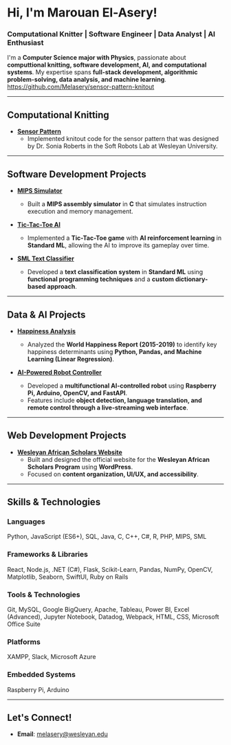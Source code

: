 # Hi, I'm Marouan El-Asery!  
### Computational Knitter | Software Engineer | Data Analyst | AI Enthusiast  

I'm a **Computer Science major with Physics**, passionate about **computtional knitting, software development, AI, and computational systems**. My expertise spans **full-stack development, algorithmic problem-solving, data analysis, and machine learning**.  
https://github.com/Melasery/sensor-pattern-knitout

---

## Computational Knitting
- **[Sensor Pattern](https://github.com/Melasery/sensor-pattern-knitout)**
  -  Implemented knitout code for the sensor pattern that was designed by Dr. Sonia Roberts in the Soft Robots Lab at Wesleyan University.
---

## Software Development Projects

- **[MIPS Simulator](https://github.com/Melasery/mips-simulator)**
  - Built a **MIPS assembly simulator** in **C** that simulates instruction execution and memory management.

- **[Tic-Tac-Toe AI](https://github.com/Melasery/tic-tac-toe-ai)**
  - Implemented a **Tic-Tac-Toe game** with **AI reinforcement learning** in **Standard ML**, allowing the AI to improve its gameplay over time.

- **[SML Text Classifier](https://github.com/Melasery/sml-text-classifier)**
  - Developed a **text classification system** in **Standard ML** using **functional programming techniques** and a **custom dictionary-based approach**.

---

## Data & AI Projects

- **[Happiness Analysis](https://github.com/Melasery/happiness-analysis)**
  - Analyzed the **World Happiness Report (2015-2019)** to identify key happiness determinants using **Python, Pandas, and Machine Learning (Linear Regression)**.

- **[AI-Powered Robot Controller](https://github.com/Melasery/mar-xxv-robot-controller)**
  - Developed a **multifunctional AI-controlled robot** using **Raspberry Pi, Arduino, OpenCV, and FastAPI**.
  - Features include **object detection, language translation, and remote control through a live-streaming web interface**.

---

## Web Development Projects

- **[Wesleyan African Scholars Website](https://marouan.wescreates.wesleyan.edu)**
  - Built and designed the official website for the **Wesleyan African Scholars Program** using **WordPress**.
  - Focused on **content organization, UI/UX, and accessibility**.

---

## Skills & Technologies  

### **Languages**
Python, JavaScript (ES6+), SQL, Java, C, C++, C#, R, PHP, MIPS, SML
### **Frameworks & Libraries** 
React, Node.js, .NET (C#), Flask, Scikit-Learn, Pandas, NumPy, OpenCV, Matplotlib, Seaborn, SwiftUI, Ruby on Rails
### **Tools & Technologies** 
Git, MySQL, Google BigQuery, Apache, Tableau, Power BI, Excel (Advanced), Jupyter Notebook, Datadog, Webpack, HTML, CSS, Microsoft Office Suite
### **Platforms** 
XAMPP, Slack, Microsoft Azure
### **Embedded Systems** 
Raspberry Pi, Arduino 

---

## Let's Connect!  
- **Email**: [melasery@wesleyan.edu](mailto:melasery@wesleyan.edu)
  
